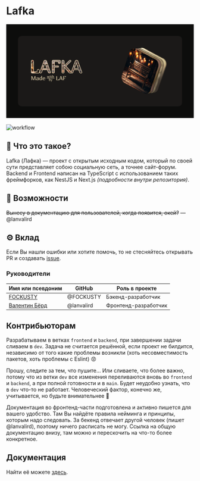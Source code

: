 # Lafka

![Cover](docs/cover.png)

![workflow](https://github.com/Lazy-And-Focused/LAFka/actions/workflows/code-styling.yml/badge.svg)

## 👀 Что это такое?

Lafka (Лафка) — проект с открытым исходным кодом, который по своей сути
представляет собою социальную сеть, а точнее сайт-форум. Backend и
Frontend написан на TypeScript с использованием таких фреймфорков, как
NestJS и Next.js _(подробности внутри репозитория)_.

## 🌺 Возможности

~~Вынесу в документацию для пользователей, когда появится, окей?~~
— @lanvalird

## ⚙ Вклад

Если Вы нашли ошибки или хотите помочь, то не стесняйтесь открывать
PR и создавать [issue](https://github.com/Lazy-And-Fockused/LAFka/issues).

### Руководители

| Имя или псевдоним                        | GitHub     | Роль в проекте       |
| ---------------------------------------- | ---------- | -------------------- |
| [FOCKUSTY](https://fockusty.netlify.app) | @FOCKUSTY  | Бэкенд-разработчик   |
| [Валентин Бёрд](https://lanvalird.ru)    | @lanvalird | Фронтенд-разработчик |

## Контрибьюторам

Разрабатываем в ветках `frontend` и `backend`, при завершении задачи
сливаем в `dev`. Задача не считается решённой, если проект не
билдится, независимо от того какие проблемы возникли (хоть
несовместимость пакетов, хоть проблемы с Eslint) 😡

Прошу, следите за тем, что пушите... Или сливаете, что более важно,
потому что из ветки `dev` все изменения переливаются вновь во
`frontend` и `backend`, а при полной готовности и в `main`. Будет
неудобно узнать, что в `dev` что-то не работает. Человеческий фактор,
конечно же, учитывается, но будьте внимательнее 🙏

Документация во фронтенд-части подготовлена и активно пишется для
вашего удобство. Там Вы найдёте правила нейминга и принципы, которым
надо следовать. За бекенд отвечает другой человек (пишет @lanvalird),
поэтому ничего расписать не могу. Ссылка на общую документацию внизу,
там можно и перескочить на что-то более конкретное.

## Документация

Найти её можете [здесь](/docs/index.md).
